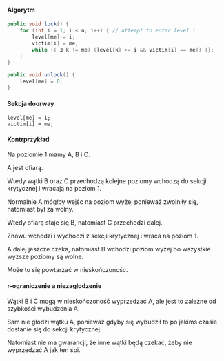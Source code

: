 #### Algorytm

```java
public void lock() {
    for (int i = 1; i < n; i++) { // attempt to enter level i
        level[me] = i;
        victim[i] = me;
        while (( ∃ k != me) (level[k] >= i && victim[i] == me)) {};
    }
}

public void unlock() {
    level[me] = 0;
}
```

#### Sekcja doorway

```
level[me] = i;
victim[i] = me;
```

#### Kontrprzykład

Na poziomie 1 mamy A, B i C.

A jest ofiarą.

Wtedy wątki B oraz C przechodzą kolejne poziomy wchodzą do sekcji krytycznej i wracają na poziom 1.

Normalnie A mógłby wejśc na poziom wyżej ponieważ zwolniły się, natomiast był za wolny.

Wtedy ofiarą staje się B, natomiast C przechodzi dalej.

Znowu wchodzi i wychodzi z sekcji krytycznej i wraca na poziom 1.

A dalej jeszcze czeka, natomiast B wchodzi poziom wyżej bo wszystkie wyzsze poziomy są wolne.

Może to się powtarzać w nieskończonośc.

#### r-ograniczenie a niezagłodzenie

Wątki B i C mogą w nieskończoność wyprzedzać A, ale jest to zależne od szybkości wybudzenia A.

Sam nie głodzi wątku A, ponieważ gdyby się wybudził to po jakimś czasie dostanie się do sekcji krytycznej.

Natomiast nie ma gwarancji, że inne wątki będą czekać, żeby nie wyprzedzać A jak ten śpi.
